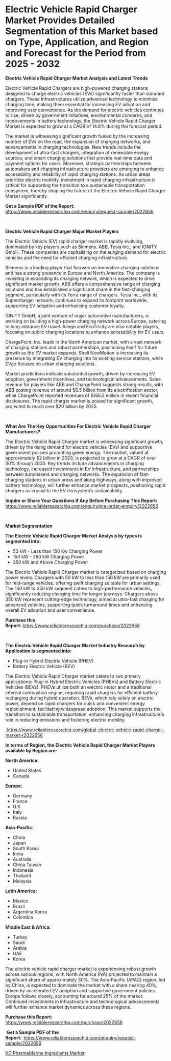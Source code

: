 <p><h1>Electric Vehicle Rapid Charger Market Provides Detailed Segmentation of this Market based on Type, Application, and Region and Forecast for the Period from 2025 - 2032</h1></p><p><strong>Electric Vehicle Rapid Charger Market Analysis and Latest Trends</strong></p>
<p><p>Electric Vehicle Rapid Chargers are high-powered charging stations designed to charge electric vehicles (EVs) significantly faster than standard chargers. These infrastructures utilize advanced technology to minimize charging time, making them essential for increasing EV adoption and improving user convenience. As the demand for electric vehicles continues to rise, driven by government initiatives, environmental concerns, and improvements in battery technology, the Electric Vehicle Rapid Charger Market is expected to grow at a CAGR of 14.8% during the forecast period.</p><p>The market is witnessing significant growth fueled by the increasing number of EVs on the road, the expansion of charging networks, and advancements in charging technologies. New trends include the development of ultra-fast chargers, integration of renewable energy sources, and smart charging solutions that provide real-time data and payment options for users. Moreover, strategic partnerships between automakers and charging infrastructure providers are emerging to enhance accessibility and reliability of rapid charging stations. As urban areas prioritize electric mobility, investment in rapid charging infrastructure is critical for supporting the transition to a sustainable transportation ecosystem, thereby shaping the future of the Electric Vehicle Rapid Charger Market significantly.</p></p>
<p><strong>Get a Sample PDF of the Report:&nbsp;</strong> <a href="https://www.reliableresearchiq.com/enquiry/request-sample/2022656?utm_campaign=2271&utm_medium=2&utm_source=Github&utm_content=ia&utm_term=29032025&utm_id=electric-vehicle-rapid-charger">https://www.reliableresearchiq.com/enquiry/request-sample/2022656</a></p>
<p>&nbsp;</p>
<p><strong>Electric Vehicle Rapid Charger Major Market Players</strong></p>
<p><p>The Electric Vehicle (EV) rapid charger market is rapidly evolving, dominated by key players such as Siemens, ABB, Tesla Inc., and IONITY GmbH. These companies are capitalizing on the surging demand for electric vehicles and the need for efficient charging infrastructure.</p><p>Siemens is a leading player that focuses on innovative charging solutions and has a strong presence in Europe and North America. The company is investing in expanding its charging network, which is expected to drive significant market growth. ABB offers a comprehensive range of charging solutions and has established a significant share in the fast-charging segment, particularly with its Terra range of chargers. Tesla Inc., with its Supercharger network, continues to expand its footprint worldwide, supporting EV adoption and enhancing customer loyalty.</p><p>IONITY GmbH, a joint venture of major automotive manufacturers, is working on building a high-power charging network across Europe, catering to long-distance EV travel. Allego and EcoTricity are also notable players, focusing on public charging locations to enhance accessibility for EV users.</p><p>ChargePoint, Inc. leads in the North American market, with a vast network of charging stations and robust partnerships, positioning itself for future growth as the EV market expands. Shell NewMotion is increasing its presence by integrating EV charging into its existing service stations, while EVgo focuses on urban charging solutions.</p><p>Market predictions indicate substantial growth, driven by increasing EV adoption, government incentives, and technological advancements. Sales revenue for players like ABB and ChargePoint suggests strong results, with ABB posting revenue of around $6.5 billion from its electrification sector, while ChargePoint reported revenues of $166.5 million in recent financial disclosures. The rapid charger market is poised for significant growth, projected to reach over $20 billion by 2025.</p></p>
<p>&nbsp;</p>
<p><strong>What Are The Key Opportunities For Electric Vehicle Rapid Charger Manufacturers?</strong></p>
<p><p>The Electric Vehicle Rapid Charger market is witnessing significant growth, driven by the rising demand for electric vehicles (EVs) and supportive government policies promoting green energy. The market, valued at approximately $2 billion in 2023, is projected to grow at a CAGR of over 30% through 2030. Key trends include advancements in charging technology, increased investments in EV infrastructure, and partnerships between automakers and charging networks. The expansion of fast-charging stations in urban areas and along highways, along with improved battery technology, will further enhance market prospects, positioning rapid chargers as crucial to the EV ecosystem’s sustainability.</p></p>
<p><strong>Inquire or Share Your Questions If Any Before Purchasing This Report:</strong> <a href="https://www.reliableresearchiq.com/enquiry/pre-order-enquiry/2022656?utm_campaign=2271&utm_medium=2&utm_source=Github&utm_content=ia&utm_term=29032025&utm_id=electric-vehicle-rapid-charger">https://www.reliableresearchiq.com/enquiry/pre-order-enquiry/2022656</a></p>
<p>&nbsp;</p>
<p><strong>Market Segmentation</strong></p>
<p><strong>The Electric Vehicle Rapid Charger Market Analysis by types is segmented into:</strong></p>
<p><ul><li>50 kW - Less than 150 Kw Charging Power</li><li>150 kW - 350 kW Charging Power</li><li>350 kW and Above Charging Power</li></ul></p>
<p><p>The Electric Vehicle Rapid Charger market is categorized based on charging power levels. Chargers with 50 kW to less than 150 kW are primarily used for mid-range vehicles, offering swift charging suitable for urban settings. The 150 kW to 350 kW segment caters to high-performance vehicles, significantly reducing charging time for longer journeys. Chargers above 350 kW represent cutting-edge technology, aimed at ultra-fast charging for advanced vehicles, supporting quick turnaround times and enhancing overall EV adoption and user convenience.</p></p>
<p><strong>Purchase this Report:&nbsp;</strong><a href="https://www.reliableresearchiq.com/purchase/2022656?utm_campaign=2271&utm_medium=2&utm_source=Github&utm_content=ia&utm_term=29032025&utm_id=electric-vehicle-rapid-charger">https://www.reliableresearchiq.com/purchase/2022656</a></p>
<p>&nbsp;</p>
<p><strong>The Electric Vehicle Rapid Charger Market Industry Research by Application is segmented into:</strong></p>
<p><ul><li>Plug-in Hybrid Electric Vehicle (PHEV)</li><li>Battery Electric Vehicle (BEV)</li></ul></p>
<p><p>The Electric Vehicle Rapid Charger market caters to two primary applications: Plug-in Hybrid Electric Vehicles (PHEVs) and Battery Electric Vehicles (BEVs). PHEVs utilize both an electric motor and a traditional internal combustion engine, requiring rapid chargers for efficient battery recharging during hybrid operation. BEVs, which rely solely on electric power, depend on rapid chargers for quick and convenient energy replenishment, facilitating widespread adoption. This market supports the transition to sustainable transportation, enhancing charging infrastructure's role in reducing emissions and fostering electric mobility.</p></p>
<p><a href="https://www.reliableresearchiq.com/global-electric-vehicle-rapid-charger-market-r2022656?utm_campaign=2271&utm_medium=2&utm_source=Github&utm_content=ia&utm_term=29032025&utm_id=electric-vehicle-rapid-charger">&nbsp;https://www.reliableresearchiq.com/global-electric-vehicle-rapid-charger-market-r2022656</a></p>
<p><strong>In terms of Region, the Electric Vehicle Rapid Charger Market Players available by Region are:</strong></p>
<p>
    <p> <strong> North America: </strong>
        <ul>
            <li>United States</li>
            <li>Canada</li>
        </ul>
        </p> 
    <p> <strong> Europe: </strong>
        <ul>
            <li>Germany</li>
            <li>France</li>
            <li>U.K.</li>
            <li>Italy</li>
            <li>Russia</li>
        </ul>
        </p> 
    <p> <strong> Asia-Pacific: </strong>
        <ul>
            <li>China</li>
            <li>Japan</li>
            <li>South Korea</li>
            <li>India</li>
            <li>Australia</li>
            <li>China Taiwan</li>
            <li>Indonesia</li>
            <li>Thailand</li>
            <li>Malaysia</li>
        </ul>
        </p> 
    <p> <strong> Latin America: </strong>
        <ul>
            <li>Mexico</li>
            <li>Brazil</li>
            <li>Argentina Korea</li>
            <li>Colombia</li>
        </ul>
        </p> 
    <p> <strong> Middle East & Africa: </strong>
        <ul>
            <li>Turkey</li>
            <li>Saudi</li>
            <li>Arabia</li>
            <li>UAE</li>
            <li>Korea</li>
        </ul>
    </p>
    </p>
<p><p>The electric vehicle rapid charger market is experiencing robust growth across various regions, with North America (NA) projected to maintain a significant share of approximately 30%. The Asia-Pacific (APAC) region, led by China, is expected to dominate the market with a share nearing 40%, driven by accelerated EV adoption and supportive government policies. Europe follows closely, accounting for around 25% of the market. Continued investments in infrastructure and technological advancements will further enhance market dynamics across these regions.</p></p>
<p><strong>Purchase this Report: </strong><a href="https://www.reliableresearchiq.com/purchase/2022656?utm_campaign=2271&utm_medium=2&utm_source=Github&utm_content=ia&utm_term=29032025&utm_id=electric-vehicle-rapid-charger">https://www.reliableresearchiq.com/purchase/2022656</a></p>
<p>&nbsp;<strong>Get a Sample PDF of the Report:&nbsp;&nbsp;</strong><a href="https://www.reliableresearchiq.com/enquiry/request-sample/2022656?utm_campaign=2271&utm_medium=2&utm_source=Github&utm_content=ia&utm_term=29032025&utm_id=electric-vehicle-rapid-charger">https://www.reliableresearchiq.com/enquiry/request-sample/2022656</a></p>
<p><strong></strong></p>
<p><p><a href="https://github.com/XavierTyler76/Market-Research-Report-List-1/blob/main/kd-pharmamarine-ingredients-market.md?utm_campaign=2271&utm_medium=2&utm_source=Github&utm_content=ia&utm_term=29032025&utm_id=electric-vehicle-rapid-charger">KD PharmaMarine Ingredients Market</a></p></p>